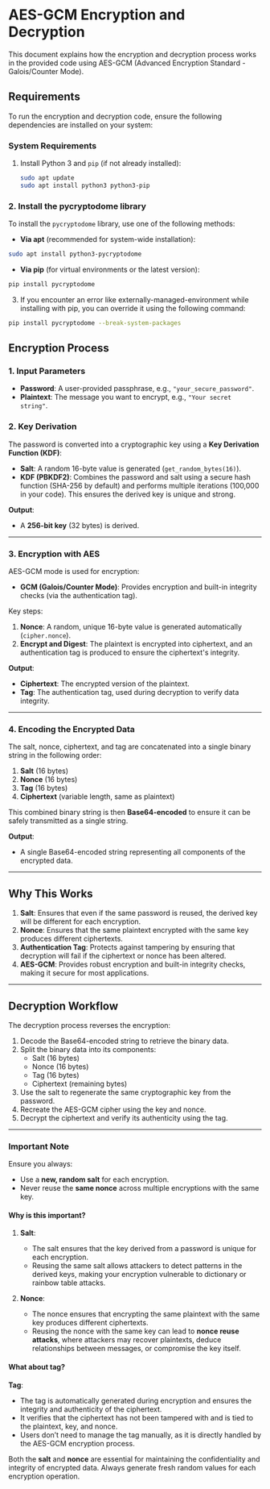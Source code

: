 
# AES-GCM Encryption and Decryption

This document explains how the encryption and decryption process works in the provided code using AES-GCM (Advanced Encryption Standard - Galois/Counter Mode).

## Requirements

To run the encryption and decryption code, ensure the following dependencies are installed on your system:

### **System Requirements**
1. Install Python 3 and `pip` (if not already installed):
   ```bash
   sudo apt update
   sudo apt install python3 python3-pip
   ```
   
### **2. Install the pycryptodome library**
To install the `pycryptodome` library, use one of the following methods:
- **Via apt** (recommended for system-wide installation):
```bash
sudo apt install python3-pycryptodome
```
- **Via pip** (for virtual environments or the latest version):
```bash
pip install pycryptodome
```

3. If you encounter an error like externally-managed-environment while installing with pip, you can override it using the following command:
```bash
pip install pycryptodome --break-system-packages
```
## Encryption Process

### 1. **Input Parameters**
- **Password**: A user-provided passphrase, e.g., `"your_secure_password"`.
- **Plaintext**: The message you want to encrypt, e.g., `"Your secret string"`.

### 2. **Key Derivation**
The password is converted into a cryptographic key using a **Key Derivation Function (KDF)**:
- **Salt**: A random 16-byte value is generated (`get_random_bytes(16)`).
- **KDF (PBKDF2)**: Combines the password and salt using a secure hash function (SHA-256 by default) and performs multiple iterations (100,000 in your code). This ensures the derived key is unique and strong.

**Output**:
- A **256-bit key** (32 bytes) is derived.

---

### 3. **Encryption with AES**
AES-GCM mode is used for encryption:
- **GCM (Galois/Counter Mode)**: Provides encryption and built-in integrity checks (via the authentication tag).

Key steps:
1. **Nonce**: A random, unique 16-byte value is generated automatically (`cipher.nonce`).
2. **Encrypt and Digest**: The plaintext is encrypted into ciphertext, and an authentication tag is produced to ensure the ciphertext's integrity.

**Output**:
- **Ciphertext**: The encrypted version of the plaintext.
- **Tag**: The authentication tag, used during decryption to verify data integrity.

---

### 4. **Encoding the Encrypted Data**
The salt, nonce, ciphertext, and tag are concatenated into a single binary string in the following order:
1. **Salt** (16 bytes)
2. **Nonce** (16 bytes)
3. **Tag** (16 bytes)
4. **Ciphertext** (variable length, same as plaintext)

This combined binary string is then **Base64-encoded** to ensure it can be safely transmitted as a single string.

**Output**:
- A single Base64-encoded string representing all components of the encrypted data.

---

## Why This Works
1. **Salt**: Ensures that even if the same password is reused, the derived key will be different for each encryption.
2. **Nonce**: Ensures that the same plaintext encrypted with the same key produces different ciphertexts.
3. **Authentication Tag**: Protects against tampering by ensuring that decryption will fail if the ciphertext or nonce has been altered.
4. **AES-GCM**: Provides robust encryption and built-in integrity checks, making it secure for most applications.

---

## Decryption Workflow
The decryption process reverses the encryption:
1. Decode the Base64-encoded string to retrieve the binary data.
2. Split the binary data into its components:
   - Salt (16 bytes)
   - Nonce (16 bytes)
   - Tag (16 bytes)
   - Ciphertext (remaining bytes)
3. Use the salt to regenerate the same cryptographic key from the password.
4. Recreate the AES-GCM cipher using the key and nonce.
5. Decrypt the ciphertext and verify its authenticity using the tag.

---

### **Important Note**
Ensure you always:
- Use a **new, random salt** for each encryption.
- Never reuse the **same nonce** across multiple encryptions with the same key.

#### Why is this important?
1. **Salt**:
   - The salt ensures that the key derived from a password is unique for each encryption.
   - Reusing the same salt allows attackers to detect patterns in the derived keys, making your encryption vulnerable to dictionary or rainbow table attacks.

2. **Nonce**:
   - The nonce ensures that encrypting the same plaintext with the same key produces different ciphertexts.
   - Reusing the nonce with the same key can lead to **nonce reuse attacks**, where attackers may recover plaintexts, deduce relationships between messages, or compromise the key itself.

#### What about tag?
**Tag**:
   - The tag is automatically generated during encryption and ensures the integrity and authenticity of the ciphertext.
   - It verifies that the ciphertext has not been tampered with and is tied to the plaintext, key, and nonce.
   - Users don’t need to manage the tag manually, as it is directly handled by the AES-GCM encryption process.


Both the **salt** and **nonce** are essential for maintaining the confidentiality and integrity of encrypted data. Always generate fresh random values for each encryption operation.

